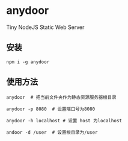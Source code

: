 # anydoor

Tiny NodeJS Static Web Server

## 安装

```
npm i -g anydoor
```

## 使用方法

```
anydoor  # 把当前文件夹作为静态资源服务器根目录

anydoor -p 8080  # 设置端口号为8080

anydoor -h localhost # 设置 host 为localhost

andoor -d /user  # 设置根目录为/user
```
